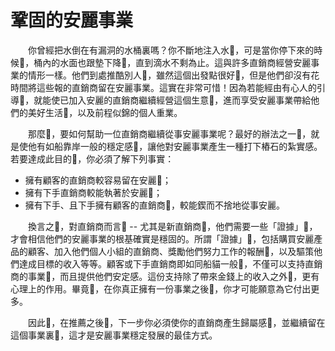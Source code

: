 # 鞏固的安麗事業

  你曾經把水倒在有漏洞的水桶裏嗎？你不斷地注入水，可是當你停下來的時候，桶內的水面也跟墊下降，直到滴水不剩為止。這與許多直銷商經營安麗事業的情形一樣。他們到處推酷別人，雖然這個出發點很好，但是他們卻沒有花時間將這些報的直銷商留在安麗事業。這實在非常可惜！因為若能經由有心人的引導，就能使已加入安麗的直銷商繼續經營這個生意，進而享受安麗事業帶給他們的美好生活，以及前程似錦的個人重業。

  那麼，要如何幫助一位直銷商繼續從事安麗事業呢？最好的辦法之一，就是使他有如船靠岸一般的穩定感，讓他對安麗事業產生一種打下樁石的紮實感。若要達成此目的，你必須了解下列事實：

* 擁有顧客的直銷商較容易留在安麗；
* 擁有下手直銷商較能執著於安麗；
* 擁有下手、且下手擁有顧客的直銷商，較能鍥而不捨地從事安麗。

  換言之，對直銷商而言 -- 尤其是新直銷商，他們需要一些「證據」，才會相信他們的安麗事業的根基確實是穩固的。所謂「證據」，包括購買安麗產品的顧客、加入他們個人小組的直銷商、獎勵他們努力工作的報酬，以及驅策他們達成目標的收入等等。顧客或下手直銷商即如同船貓一般，不僅可以支持直銷商的事業，而且提供他們安定感。這份支持除了帶來金錢上的收入之外，更有心理上的作用。畢竟，在你真正擁有一份事業之後，你才可能願意為它付出更多。

  因此，在推薦之後，下一步你必須使你的直銷商產生歸屬感，並繼續留在這個事業裏，這才是安麗事業穩定發展的最佳方式。

